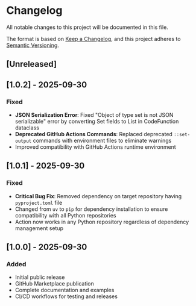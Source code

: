 # Changelog

All notable changes to this project will be documented in this file.

The format is based on [Keep a Changelog](https://keepachangelog.com/en/1.0.0/),
and this project adheres to [Semantic Versioning](https://semver.org/spec/v2.0.0.html).

## [Unreleased]

## [1.0.2] - 2025-09-30

### Fixed
- **JSON Serialization Error**: Fixed "Object of type set is not JSON serializable" error by converting Set fields to List in CodeFunction dataclass
- **Deprecated GitHub Actions Commands**: Replaced deprecated `::set-output` commands with environment files to eliminate warnings
- Improved compatibility with GitHub Actions runtime environment

## [1.0.1] - 2025-09-30

### Fixed
- **Critical Bug Fix**: Removed dependency on target repository having `pyproject.toml` file
- Changed from `uv` to `pip` for dependency installation to ensure compatibility with all Python repositories
- Action now works in any Python repository regardless of dependency management setup

## [1.0.0] - 2025-09-30

### Added
- Initial public release
- GitHub Marketplace publication
- Complete documentation and examples
- CI/CD workflows for testing and releases
